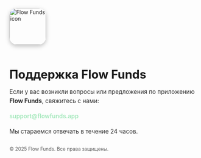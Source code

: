 <!DOCTYPE html>
<html lang="ru">
<head>
  <meta charset="UTF-8" />
  <meta name="viewport" content="width=device-width, initial-scale=1.0" />
  <title>Поддержка Flow Funds</title>
  <style>
    :root {
      --gradient-light: linear-gradient(135deg, #0F5132, #1A7F56);
      --gradient-dark: linear-gradient(135deg, #0A2B1D, #145B3A);
    }

    body {
      margin: 0;
      padding: 0;
      min-height: 100vh;
      font-family: -apple-system, BlinkMacSystemFont, "SF Pro Text", sans-serif;
      background: var(--gradient-light);
      color: #ffffff;
      display: flex;
      flex-direction: column;
      align-items: center;
      justify-content: center;
      text-align: center;
      transition: background 0.3s ease;
    }

    @media (prefers-color-scheme: dark) {
      body {
        background: var(--gradient-dark);
      }
    }

    h1 {
      font-size: 2.2em;
      font-weight: 700;
      margin-bottom: 0.4em;
    }

    p {
      font-size: 1.1em;
      max-width: 500px;
      line-height: 1.6;
      opacity: 0.9;
    }

    a {
      color: #9AE6B4;
      text-decoration: none;
      font-weight: 600;
    }

    .icon {
      width: 96px;
      height: 96px;
      border-radius: 20px;
      margin-bottom: 16px;
      box-shadow: 0 4px 12px rgba(0,0,0,0.25);
    }

    footer {
      margin-top: 2em;
      font-size: 0.9em;
      opacity: 0.7;
    }
  </style>
</head>
<body>
  <img src="https://a4re.github.io/flowfunds-support/icon.png" alt="Flow Funds icon" class="icon" onerror="this.style.display='none'">
  <h1>Поддержка Flow Funds</h1>
  <p>Если у вас возникли вопросы или предложения по приложению <strong>Flow Funds</strong>, свяжитесь с нами:</p>
  <p><a href="mailto:aakoval01@gmail.com">support@flowfunds.app</a></p>
  <p>Мы стараемся отвечать в течение 24 часов.</p>
  <footer>© 2025 Flow Funds. Все права защищены.</footer>
</body>
</html>
